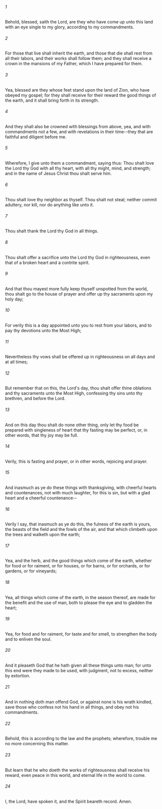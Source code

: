 ###### 1
Behold, blessed, saith the Lord, are they who have come up unto this land with an eye single to my glory, according to my commandments.

###### 2
For those that live shall inherit the earth, and those that die shall rest from all their labors, and their works shall follow them; and they shall receive a crown in the mansions of my Father, which I have prepared for them.

###### 3
Yea, blessed are they whose feet stand upon the land of Zion, who have obeyed my gospel; for they shall receive for their reward the good things of the earth, and it shall bring forth in its strength.

###### 4
And they shall also be crowned with blessings from above, yea, and with commandments not a few, and with revelations in their time--they that are faithful and diligent before me.

###### 5
Wherefore, I give unto them a commandment, saying thus: Thou shalt love the Lord thy God with all thy heart, with all thy might, mind, and strength; and in the name of Jesus Christ thou shalt serve him.

###### 6
Thou shalt love thy neighbor as thyself. Thou shalt not steal; neither commit adultery, nor kill, nor do anything like unto it.

###### 7
Thou shalt thank the Lord thy God in all things.

###### 8
Thou shalt offer a sacrifice unto the Lord thy God in righteousness, even that of a broken heart and a contrite spirit.

###### 9
And that thou mayest more fully keep thyself unspotted from the world, thou shalt go to the house of prayer and offer up thy sacraments upon my holy day;

###### 10
For verily this is a day appointed unto you to rest from your labors, and to pay thy devotions unto the Most High;

###### 11
Nevertheless thy vows shall be offered up in righteousness on all days and at all times;

###### 12
But remember that on this, the Lord's day, thou shalt offer thine oblations and thy sacraments unto the Most High, confessing thy sins unto thy brethren, and before the Lord.

###### 13
And on this day thou shalt do none other thing, only let thy food be prepared with singleness of heart that thy fasting may be perfect, or, in other words, that thy joy may be full.

###### 14
Verily, this is fasting and prayer, or in other words, rejoicing and prayer.

###### 15
And inasmuch as ye do these things with thanksgiving, with cheerful hearts and countenances, not with much laughter, for this is sin, but with a glad heart and a cheerful countenance--

###### 16
Verily I say, that inasmuch as ye do this, the fulness of the earth is yours, the beasts of the field and the fowls of the air, and that which climbeth upon the trees and walketh upon the earth;

###### 17
Yea, and the herb, and the good things which come of the earth, whether for food or for raiment, or for houses, or for barns, or for orchards, or for gardens, or for vineyards;

###### 18
Yea, all things which come of the earth, in the season thereof, are made for the benefit and the use of man, both to please the eye and to gladden the heart;

###### 19
Yea, for food and for raiment, for taste and for smell, to strengthen the body and to enliven the soul.

###### 20
And it pleaseth God that he hath given all these things unto man; for unto this end were they made to be used, with judgment, not to excess, neither by extortion.

###### 21
And in nothing doth man offend God, or against none is his wrath kindled, save those who confess not his hand in all things, and obey not his commandments.

###### 22
Behold, this is according to the law and the prophets; wherefore, trouble me no more concerning this matter.

###### 23
But learn that he who doeth the works of righteousness shall receive his reward, even peace in this world, and eternal life in the world to come.

###### 24
I, the Lord, have spoken it, and the Spirit beareth record. Amen.

